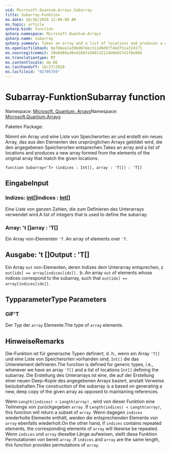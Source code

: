 ```yaml
---
uid: Microsoft.Quantum.Arrays.Subarray
title: Subarray-Funktion
ms.date: 10/26/2020 12:00:00 AM
ms.topic: article
qsharp.kind: function
qsharp.namespace: Microsoft.Quantum.Arrays
qsharp.name: Subarray
qsharp.summary: Takes an array and a list of locations and produces a new array formed from the elements of the original array that match the given locations.
ms.openlocfilehash: be7b6ee1a396d67ebc311d8d97f4bd751a32d171
ms.sourcegitcommit: 29e0d88a30e4166fa580132124b0eb57e1f0e986
ms.translationtype: MT
ms.contentlocale: de-DE
ms.lasthandoff: 10/27/2020
ms.locfileid: "92705759"
---
```

# <a name="subarray-function"></a><span data-ttu-id="d9413-102">Subarray-Funktion</span><span class="sxs-lookup"><span data-stu-id="d9413-102">Subarray function</span></span>

<span data-ttu-id="d9413-103">Namespace: [Microsoft. Quantum. Arrays](xref:Microsoft.Quantum.Arrays)</span><span class="sxs-lookup"><span data-stu-id="d9413-103">Namespace: [Microsoft.Quantum.Arrays](xref:Microsoft.Quantum.Arrays)</span></span>

<span data-ttu-id="d9413-104">Paketen [](https://nuget.org/packages/)</span><span class="sxs-lookup"><span data-stu-id="d9413-104">Package: [](https://nuget.org/packages/)</span></span>


<span data-ttu-id="d9413-105">Nimmt ein Array und eine Liste von Speicherorten an und erstellt ein neues Array, das aus den Elementen des ursprünglichen Arrays gebildet wird, die den angegebenen Speicherorten entsprechen.</span><span class="sxs-lookup"><span data-stu-id="d9413-105">Takes an array and a list of locations and produces a new array formed from the elements of the original array that match the given locations.</span></span>

```qsharp
function Subarray<'T> (indices : Int[], array : 'T[]) : 'T[]
```


## <a name="input"></a><span data-ttu-id="d9413-106">Eingabe</span><span class="sxs-lookup"><span data-stu-id="d9413-106">Input</span></span>

### <a name="indices--int"></a><span data-ttu-id="d9413-107">Indizes: [int](xref:microsoft.quantum.lang-ref.int)[]</span><span class="sxs-lookup"><span data-stu-id="d9413-107">indices : [Int](xref:microsoft.quantum.lang-ref.int)[]</span></span>

<span data-ttu-id="d9413-108">Eine Liste von ganzen Zahlen, die zum Definieren des Unterarrays verwendet wird.</span><span class="sxs-lookup"><span data-stu-id="d9413-108">A list of integers that is used to define the subarray.</span></span>


### <a name="array--t"></a><span data-ttu-id="d9413-109">Array: 't []</span><span class="sxs-lookup"><span data-stu-id="d9413-109">array : 'T[]</span></span>

<span data-ttu-id="d9413-110">Ein Array von-Elementen `'T` .</span><span class="sxs-lookup"><span data-stu-id="d9413-110">An array of elements over `'T`.</span></span>



## <a name="output--t"></a><span data-ttu-id="d9413-111">Ausgabe: 't []</span><span class="sxs-lookup"><span data-stu-id="d9413-111">Output : 'T[]</span></span>

<span data-ttu-id="d9413-112">Ein Array `out` von-Elementen, deren Indizes dem Unterarray entsprechen, z `out[idx] == array[indices[idx]]` . b..</span><span class="sxs-lookup"><span data-stu-id="d9413-112">An array `out` of elements whose indices correspond to the subarray, such that `out[idx] == array[indices[idx]]`.</span></span>

## <a name="type-parameters"></a><span data-ttu-id="d9413-113">Typparameter</span><span class="sxs-lookup"><span data-stu-id="d9413-113">Type Parameters</span></span>

### <a name="t"></a><span data-ttu-id="d9413-114">GIF</span><span class="sxs-lookup"><span data-stu-id="d9413-114">'T</span></span>

<span data-ttu-id="d9413-115">Der Typ der `array` Elemente.</span><span class="sxs-lookup"><span data-stu-id="d9413-115">The type of `array` elements.</span></span>

## <a name="remarks"></a><span data-ttu-id="d9413-116">Hinweise</span><span class="sxs-lookup"><span data-stu-id="d9413-116">Remarks</span></span>

<span data-ttu-id="d9413-117">Die-Funktion ist für generische Typen definiert, d. h., wenn ein Array `'T[]` und eine Liste von Speicherorten vorhanden sind, `Int[]` die das Unterelement definieren.</span><span class="sxs-lookup"><span data-stu-id="d9413-117">The function is defined for generic types, i.e., whenever we have an array `'T[]` and a list of locations `Int[]` defining the subarray.</span></span>
<span data-ttu-id="d9413-118">Die Erstellung des Unterarrays ist eine, die auf der Erstellung einer neuen Deep-Kopie des angegebenen Arrays basiert, anstatt Verweise beizubehalten.</span><span class="sxs-lookup"><span data-stu-id="d9413-118">The construction of the subarray is a based on generating a new, deep copy of the given array as opposed to maintaining references.</span></span>

<span data-ttu-id="d9413-119">Wenn `Length(indices) < Length(array)` , wird von dieser Funktion eine Teilmenge von zurückgegeben `array` .</span><span class="sxs-lookup"><span data-stu-id="d9413-119">If `Length(indices) < Length(array)`, this function will return a subset of `array`.</span></span> <span data-ttu-id="d9413-120">Wenn dagegen `indices` wiederholte Elemente enthält, werden die entsprechenden Elemente von `array` ebenfalls wiederholt.</span><span class="sxs-lookup"><span data-stu-id="d9413-120">On the other hand, if `indices` contains repeated elements, the corresponding elements of `array` will likewise be repeated.</span></span>
<span data-ttu-id="d9413-121">Wenn `indices` und `array` dieselbe Länge aufweisen, stellt diese Funktion Permutationen von bereit `array` .</span><span class="sxs-lookup"><span data-stu-id="d9413-121">If `indices` and `array` are the same length, this function provides permutations of `array`.</span></span>